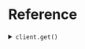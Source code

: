 # Reference
<details><summary><code>client.get()</code></summary>
<dl>
<dd>

#### 🔌 Usage

<dl>
<dd>

<dl>
<dd>

```java
client.get();
```
</dd>
</dl>
</dd>
</dl>


</dd>
</dl>
</details>

